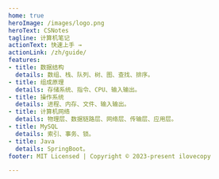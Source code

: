 ```yaml
---
home: true
heroImage: /images/logo.png
heroText: CSNotes
tagline: 计算机笔记
actionText: 快速上手 →
actionLink: /zh/guide/
features:
- title: 数据结构
  details: 数组、栈、队列、树、图、查找、排序。
- title: 组成原理
  details: 存储系统、指令、CPU、输入输出。
- title: 操作系统
  details: 进程、内存、文件、输入输出。
- title: 计算机网络
  details: 物理层、数据链路层、网络层、传输层、应用层。
- title: MySQL
  details: 索引、事务、锁。
- title: Java
  details: SpringBoot。
footer: MIT Licensed | Copyright © 2023-present ilovecopy

---
```



